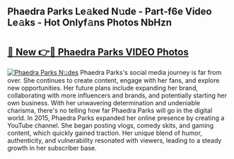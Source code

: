 ## Phaedra Parks Le𝚊ked N𝚞de - Part-f6e Video Le𝚊ks - Hot Onlyf𝚊ns Photos NbHzn

# <h2><a href="http://ac20109.deff.icu/?id=Phaedra+Parks">🔗 New 👉🔴 Phaedra Parks VIDEO Photos</a></h2>

[![Phaedra Parks N𝚞des](https://i.imgur.com/rIISA9y.gif)](http://ac20109.deff.icu/?id=Phaedra+Parks)
Phaedra Parks's social media journey is far from over. She continues to create content, engage with her fans, and explore new opportunities. Her future plans include expanding her brand, collaborating with more influencers and brands, and potentially starting her own business. With her unwavering determination and undeniable charisma, there's no telling how far Phaedra Parks will go in the digital world. In 2015, Phaedra Parks expanded her online presence by creating a YouTube channel. She began posting vlogs, comedy skits, and gaming content, which quickly gained traction. Her unique blend of humor, authenticity, and vulnerability resonated with viewers, leading to a steady growth in her subscriber base.
